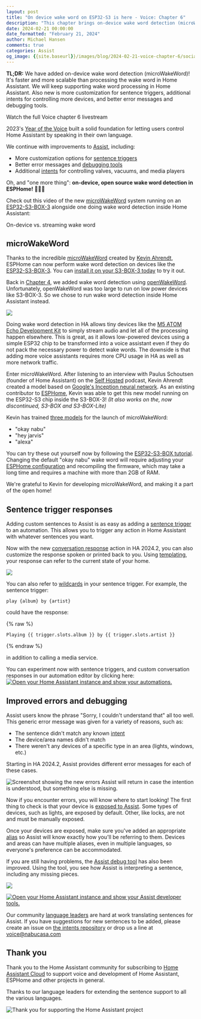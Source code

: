 ```yaml
---
layout: post
title: "On device wake word on ESP32-S3 is here - Voice: Chapter 6"
description: "This chapter brings on-device wake word detection (microWakeWord), customization for sentence triggers, additional intents for controlling devices, and better error messages."
date: 2024-02-21 00:00:00
date_formatted: "February 21, 2024"
author: Michael Hansen
comments: true
categories: Assist
og_image: {{site.baseurl}}/images/blog/2024-02-21-voice-chapter-6/social.jpg
---
```


**TL;DR:** We have added on-device wake word detection (microWakeWord)! It's faster and more scalable than processing the wake word in Home Assistant. We will keep supporting wake word processing in Home Assistant. Also new is more customization for sentence triggers, additional intents for controlling more devices, and better error messages and debugging tools.

<p class='img'>
<lite-youtube videoid="NQIv3nsu7dE" videotitle="Voice - Chapter 6 Livestream"></lite-youtube>
Watch the full Voice chapter 6 livestream
</p>

2023's [Year of the Voice] built a solid foundation for letting users control Home Assistant by speaking in their own language.

We continue with improvements to [Assist], including:

- More customization options for [sentence triggers]
- Better error messages and [debugging tools]
- Additional [intents] for controlling valves, vacuums, and media players

Oh, and "one more thing": **on-device, open source wake word detection in ESPHome!** 🥳🥳🥳

Check out this video of the new [microWakeWord] system running on an [ESP32-S3-BOX-3] alongside one doing wake word detection inside Home Assistant:

<p class='img'>
<lite-youtube videoid="oSKBWtBJyDE" videotitle="On-device wake word is here! Demonstrating microWakeWord on the ESP32-S3-BOX-3 in Home Assistant."></lite-youtube>
On-device vs. streaming wake word
</p>

<!--more-->

## microWakeWord

Thanks to the incredible [microWakeWord] created by [Kevin Ahrendt], ESPHome can now perform wake word detection on devices like the [ESP32-S3-BOX-3].
You can [install it on your S3-BOX-3 today][s3-box-tutorial] to try it out.

Back in [Chapter 4], we added wake word detection using [openWakeWord]. Unfortunately, openWakeWord was too large to run on low power devices like S3-BOX-3.
So we chose to run wake word detection inside Home Assistant instead.

<p><img src='/images/blog/2024-02-21-voice-chapter-6/challenge.png' class='no-shadow' /></p>

Doing wake word detection in HA allows tiny devices like the [M5 ATOM Echo Development Kit][m5-tutorial] to simply stream audio and let all of the processing happen elsewhere. This is great, as it allows low-powered devices using a simple ESP32 chip to be transformed into a voice assistant even if they do not pack the necessary power to detect wake words.
The downside is that adding more voice assistants requires more CPU usage in HA as well as more network traffic.

Enter microWakeWord. After listening to an interview with Paulus Schoutsen (founder of Home Assistant) on the [Self Hosted](https://selfhosted.show/) podcast, Kevin Ahrendt created a model based on [Google's Inception neural network](https://towardsdatascience.com/a-simple-guide-to-the-versions-of-the-inception-network-7fc52b863202). As an existing contributor to [ESPHome], Kevin was able to get this new model running on the ESP32-S3 chip inside the S3-BOX-3! _(It also works on the, now discontinued, S3-BOX and S3-BOX-Lite)_

Kevin has trained [three models](https://github.com/esphome/micro-wake-word-models/tree/main/models) for the launch of microWakeWord:

* "okay nabu"
* "hey jarvis"
* "alexa"

You can try these out yourself now by following the [ESP32-S3-BOX tutorial][s3-box-tutorial]. Changing the default "okay nabu" wake word will require adjusting your [ESPHome configuration](https://beta.esphome.io/components/micro_wake_word.html) and recompiling the firmware, which may take a long time and requires a machine with more than 2GB of RAM.

We're grateful to Kevin for developing microWakeWord, and making it a part of the open home!

## Sentence trigger responses

Adding custom sentences to Assist is as easy as adding a [sentence trigger][sentence triggers] to an automation. This allows you to trigger any action in Home Assistant with whatever sentences you want.

Now with the new [conversation response] action in HA 2024.2, you can also customize the response spoken or printed back to you. Using [templating](/docs/automation/templating/#sentence), your response can refer to the current state of your home.

<p><img src='/images/blog/2024-02-21-voice-chapter-6/assist-custom-response-editor.png' class='no-shadow' /></p>

You can also refer to [wildcards](/docs/automation/trigger/#sentence-wildcards) in your sentence trigger. For example, the sentence trigger:

```
play {album} by {artist}
```

could have the response:

{% raw %}
```
Playing {{ trigger.slots.album }} by {{ trigger.slots.artist }}
```
{% endraw %}

in addition to calling a media service.

You can experiment now with sentence triggers, and custom conversation responses in our automation editor by clicking here:
[![Open your Home Assistant instance and show your automations.](https://my.home-assistant.io/badges/automations.svg)](https://my.home-assistant.io/redirect/automations/)

## Improved errors and debugging

Assist users know the phrase "Sorry, I couldn't understand that" all too well. This generic error message was given for a variety of reasons, such as:

* The sentence didn't match any known [intent](https://github.com/home-assistant/intents)
* The device/area names didn't match
* There weren't any devices of a specific type in an area (lights, windows, etc.)

Starting in HA 2024.2, Assist provides different error messages for each of these cases.

<img class="no-shadow" src='/images/blog/2024-02/assist-errors.png' alt='Screenshot showing the new errors Assist will return in case the intention is understood, but something else is missing.'>

Now if you encounter errors, you will know where to start looking! The first thing to check is that your device is [exposed to Assist](/voice_control/voice_remote_expose_devices/). Some types of devices, such as lights, are exposed by default. Other, like locks, are not and must be manually exposed.

Once your devices are exposed, make sure you've added an appropriate [alias](/voice_control/aliases) so Assist will know exactly how you'll be referring to them. Devices and areas can have multiple aliases, even in multiple languages, so everyone's preference can be accommodated.

If you are still having problems, the [Assist debug tool][debugging tools] has also been improved. Using the tool, you see how Assist is interpreting a sentence, including any missing pieces.

<p><img src='/images/blog/2024-02-21-voice-chapter-6/debug_tool.png' class='no-shadow' /></p>

[![Open your Home Assistant instance and show your Assist developer tools.](https://my.home-assistant.io/badges/developer_assist.svg)](https://my.home-assistant.io/redirect/developer_assist/)

Our community [language leaders](https://developers.home-assistant.io/docs/voice/language-leaders) are hard at work translating sentences for Assist. If you have suggestions for new sentences to be added, please create an issue on [the intents repository](https://github.com/home-assistant/intents) or drop us a line at voice@nabucasa.com


## Thank you

Thank you to the Home Assistant community for subscribing to [Home Assistant Cloud][nabucasa] to support voice and development of Home Assistant, ESPHome and other projects in general.

Thanks to our language leaders for extending the sentence support to all the various languages.

<p class='img'>
<img src='/images/blog/2024-02-21-voice-chapter-6/ha-support.png' alt="Thank you for supporting the Home Assistant project">
</p>

[Year of the Voice]: /blog/2022/12/20/year-of-voice/
[Assist]: /voice_control/
[exposed]: /voice_control/voice_remote_expose_devices/
[alias]: /voice_control/aliases
[wyoming]: https://github.com/rhasspy/wyoming
[openWakeWord]: https://github.com/dscripka/openWakeWord
[Piper]: https://github.com/rhasspy/piper/
[wyoming-satellite]: https://github.com/rhasspy/wyoming-satellite
[s3-box-tutorial]: /voice_control/s3_box_voice_assistant/
[ESP32-S3-BOX-3]: https://www.espressif.com/en/news/ESP32-S3-BOX-3
[ESPHome]: https://esphome.io
[nabucasa]: https://www.nabucasa.com
[sentence triggers]: /docs/automation/trigger/#sentence-trigger
[conversation response]: /docs/scripts/#respond-to-a-conversation
[microWakeWord]: https://github.com/kahrendt/microWakeWord
[Kevin Ahrendt]: https://www.kevinahrendt.com/
[debugging tools]: /voice_control/troubleshooting/#test-a-sentence-per-language-without-voice-without-executing-commands
[intents]: https://developers.home-assistant.io/docs/intent_builtin
[Chapter 4]: /blog/2023/10/12/year-of-the-voice-chapter-4-wakewords/
[m5-tutorial]: /voice_control/thirteen-usd-voice-remote/
